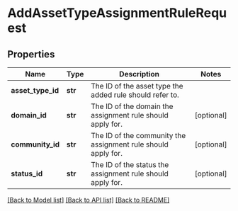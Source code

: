 # AddAssetTypeAssignmentRuleRequest

## Properties
Name | Type | Description | Notes
------------ | ------------- | ------------- | -------------
**asset_type_id** | **str** | The ID of the asset type the added rule should refer to. | 
**domain_id** | **str** | The ID of the domain the assignment rule should apply for. | [optional] 
**community_id** | **str** | The ID of the community the assignment rule should apply for. | [optional] 
**status_id** | **str** | The ID of the status the assignment rule should apply for. | [optional] 

[[Back to Model list]](../README.md#documentation-for-models) [[Back to API list]](../README.md#documentation-for-api-endpoints) [[Back to README]](../README.md)

